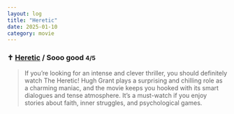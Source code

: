 ```yaml
---
layout: log
title: "Heretic"
date: 2025-01-10
category: movie
---
```


### ✝️ [Heretic](https://www.imdb.com/title/tt28015403/) / Sooo good <small class="superscript">4/5</small>

> If you’re looking for an intense and clever thriller, you should definitely watch The Heretic! Hugh Grant plays a surprising and chilling role as a charming maniac, and the movie keeps you hooked with its smart dialogues and tense atmosphere. It’s a must-watch if you enjoy stories about faith, inner struggles, and psychological games.